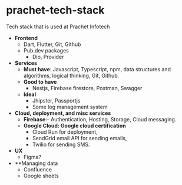 # prachet-tech-stack
Tech stack that is used at Prachet Infotech

* **Frontend**
  * Dart, Flutter, Git, Github
  * Pub.dev packages
    * Dio, Provider
* **Services**
  * **Must have**: Javascript, Typescript, npm, data structures and algorithms, logical thinking, Git, Github.
  * **Good to have**
    * Nestjs, Firebase firestore, Postman, Swagger
  * **Ideal**
    * Jhipster, Passportjs
    * Some log management system
* **Cloud, deployment, and misc services**
  * **Firebase**:- Authentication, Hosting, Storage, Cloud messaging.
  * **Google Cloud: Google cloud certification**
    * Cloud Run for deployment, 
    * SendGrid email API for sending emails,
    * Twilio for sending SMS.
* **UX**
  * Figma?
* **Managing data
  * Confluence
  * Google sheets
